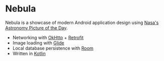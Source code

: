 # Nebula

Nebula is a showcase of modern Android application design using [Nasa's Astronomy Picture of the Day](https://apod.nasa.gov/apod/astropix.html).

- Networking with [OkHttp](https://square.github.io/okhttp/) + [Retrofit](https://square.github.io/retrofit/)
- Image loading with [Glide](https://bumptech.github.io/glide/)
- Local database persistence with [Room](https://developer.android.com/topic/libraries/architecture/room)
- Written in [Kotlin](https://kotlinlang.org/)
